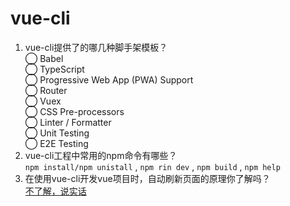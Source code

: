 # vue-cli

1. vue-cli提供了的哪几种脚手架模板？  
    ◯ Babel  
    ◯ TypeScript  
    ◯ Progressive Web App (PWA) Support  
    ◯ Router  
    ◯ Vuex  
    ◯ CSS Pre-processors  
    ◯ Linter / Formatter  
    ◯ Unit Testing  
    ◯ E2E Testing
2. vue-cli工程中常用的npm命令有哪些？  
    `npm install/npm unistall` , `npm rin dev` , `npm build` , `npm help`
3. 在使用vue-cli开发vue项目时，自动刷新页面的原理你了解吗？  
    [不了解，说实话](https://github.com/haizlin/fe-interview/issues/541)
